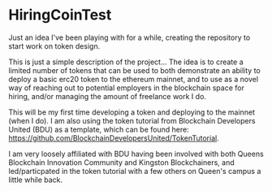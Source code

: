 # HiringCoinTest
Just an idea I've been playing with for a while, creating the repository to start work on token design.

This is just a simple description of the project... The idea is to create a limited number of tokens that can be used to both demonstrate
an ability to deploy a basic erc20 token to the ethereum mainnet, and to use as a novel way of reaching out to potential employers in the
blockchain space for hiring, and/or managing the amount of freelance work I do.

This will be my first time developing a token and deploying to the mainnet (when I do). I am also using the token tutorial from Blockchain
Developers United (BDU) as a template, which can be found here: https://github.com/BlockchainDevelopersUnited/TokenTutorial. 

I am very loosely affiliated with BDU having been involved with both Queens Blockchain Innovation Community and Kingston Blockchainers, and 
led/particpated in the token tutorial with a few others on Queen's campus a little while back.
